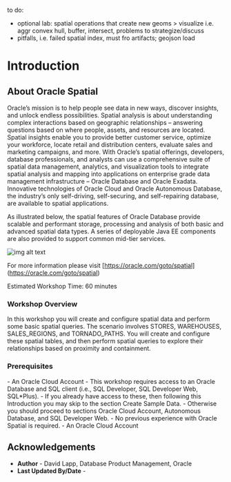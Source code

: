 to do:
- optional lab: spatial operations that create new geoms > visualize i.e. aggr convex hull, buffer, intersect, problems to strategize/discuss
- pitfalls, i.e. failed spatial index, must fro artifacts;  geojson load


# Introduction

## About Oracle Spatial

Oracle’s mission is to help people see data in new ways, discover insights, and unlock endless possibilities. Spatial analysis is about understanding complex interactions based on geographic relationships – answering questions based on where people, assets, and resources are located. Spatial insights enable you to provide better customer service, optimize your workforce, locate retail and distribution centers, evaluate sales and marketing campaigns, and more. With Oracle’s spatial offerings, developers, database professionals, and analysts can use a comprehensive suite of spatial data management, analytics, and visualization tools to integrate spatial analysis and mapping into applications on enterprise grade data management infrastructure – Oracle Database and Oracle Exadata. Innovative technologies of Oracle Cloud and Oracle Autonomous Database, the industry’s only self-driving, self-securing, and self-repairing database, are available to spatial applications. 

As illustrated below, the spatial features of Oracle Database provide scalable and performant storage, processing and analysis of both basic and advanced spatial data types. A series of deployable Java EE components are also provided to support common mid-tier services. 

  ![img alt text](./images/spatial-platform.png)

For more information please visit [https://oracle.com/goto/spatial] (https://oracle.com/goto/spatial)

Estimated Workshop Time: 60 minutes

### Workshop Overview

In this workshop you will create and configure spatial data and perform some basic spatial queries.  The scenario involves STORES, WAREHOUSES, SALES\_REGIONS, and TORNADO\_PATHS. You will create and configure these spatial tables, and then perform spatial queries to explore their relationships based on proximity and containment.


### Prerequisites

<if type="adb">
- An Oracle Cloud Account 
</if> 
<if type="anydb">
- This workshop requires access to an Oracle Database and SQL client (i.e., SQL Developer, SQL Developer Web, SQL*Plus). 
- If you already have access to these, then following this Introduction you may skip to the section Create Sample Data. 
- Otherwise you should proceed to sections Oracle Cloud Account, Autonomous Database, and SQL Developer Web.
- No previous experience with Oracle Spatial is required.
- An Oracle Cloud Account  
</if>

## Acknowledgements

* **Author** - David Lapp, Database Product Management, Oracle
* **Last Updated By/Date** - 


